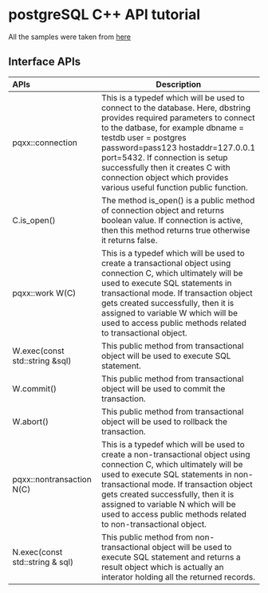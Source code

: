 # postgreSQL C++ API tutorial
All the samples were taken from [here](https://www.tutorialspoint.com/postgresql/postgresql_c_cpp.htm)
## Interface APIs
| APIs | Description |
| :---- | ------------ |
| pqxx::connection | This is a typedef which will be used to connect to the database. Here, dbstring provides required parameters to connect to the datbase, for example dbname = testdb user = postgres password=pass123 hostaddr=127.0.0.1 port=5432. If connection is setup successfully then it creates C with connection object which provides various useful function public function. |
| C.is_open() | The method is_open() is a public method of connection object and returns boolean value. If connection is active, then this method returns true otherwise it returns false. |
| pqxx::work W(C) | This is a typedef which will be used to create a transactional object using connection C, which ultimately will be used to execute SQL statements in transactional mode. If transaction object gets created successfully, then it is assigned to variable W which will be used to access public methods related to transactional object. |
| W.exec(const std::string &sql) | This public method from transactional object will be used to execute SQL statement. |
| W.commit() | This public method from transactional object will be used to commit the transaction. |
| W.abort() | This public method from transactional object will be used to rollback the transaction. |
| pqxx::nontransaction N(C) | This is a typedef which will be used to create a non-transactional object using connection C, which ultimately will be used to execute SQL statements in non-transactional mode. If transaction object gets created successfully, then it is assigned to variable N which will be used to access public methods related to non-transactional object. |
| N.exec(const std::string & sql) | This public method from non-transactional object will be used to execute SQL statement and returns a result object which is actually an interator holding all the returned records. |